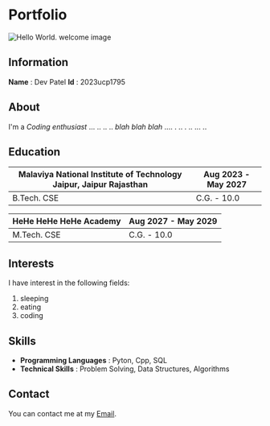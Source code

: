 # Portfolio

![Hello World. welcome image](https://myoctocat.com/assets/images/base-octocat.svg)

## Information
__Name__ : Dev Patel
__Id__ : 2023ucp1795

## About
I'm a _Coding enthusiast_ ... .. .. .. *blah blah blah* .... .  .. . .. ... .. 

## Education
| Malaviya National Institute of Technology Jaipur, Jaipur Rajasthan | Aug 2023 - May 2027 |
| ---------- | ------------------ |
| B.Tech. CSE | C.G. - 10.0 |

| HeHe HeHe HeHe Academy | Aug 2027 - May 2029 |
| ---------- | ------------------ |
| M.Tech. CSE | C.G. - 10.0 |

## Interests
I have interest in the following fields:
1. sleeping
2. eating
3. coding

## Skills
- __Programming Languages__ : Pyton, Cpp, SQL 
- __Technical Skills__ : Problem Solving, Data Structures, Algorithms

## Contact
You can contact me at my [Email](https://mail.google.com/mail/u/0/#inbox).

